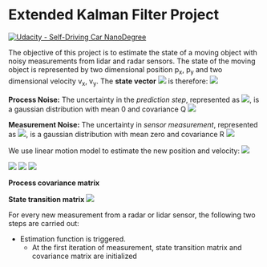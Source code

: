 # Extended Kalman Filter Project

[![Udacity - Self-Driving Car NanoDegree](https://s3.amazonaws.com/udacity-sdc/github/shield-carnd.svg)](http://www.udacity.com/drive)

The objective of this project is to estimate the state of a moving object with noisy measurements from lidar and radar sensors. The state of the moving object is represented by two dimensional position p<sub>x</sub>, p<sub>y</sub> and two dimensional velocity v<sub>x</sub>, v<sub>y</sub>. The **state vector** <img src="https://latex.codecogs.com/gif.latex?\mathit{x}"/> is therefore:
<img src="https://latex.codecogs.com/gif.latex?\begin{pmatrix}p_x\\p_y\\v_x\\v_y\end{pmatrix}"/>

**Process Noise:** The uncertainty in the *prediction step*, represented as <img src="https://latex.codecogs.com/gif.latex?\mathit{\nu}"/>, is a gaussian distribution with mean 0 and covariance Q  <img src="https://latex.codecogs.com/gif.latex?\[\nu\sim N(0,Q)\]"/>

**Measurement Noise:** The uncertainty in *sensor measurement*, represented as <img src="https://latex.codecogs.com/gif.latex?\mathit{\omega}"/>, is a gaussian distribution with mean zero and covariance R  <img src="https://latex.codecogs.com/gif.latex?\[\omega \sim N(0,R)\]"/>

We use linear motion model to estimate the new position and velocity:
<img src="https://latex.codecogs.com/gif.latex?\\\acute{p_x} = {p_x} + {v_x}\Delta T + \nu_p_x\"/>

<img src="https://latex.codecogs.com/gif.latex?\\\acute{p_y} = {p_y} + {v_y}\Delta T + \nu_p_y\"/>

<img src="https://latex.codecogs.com/gif.latex?\\\acute{v_x} = {v_x} + {v_y}\Delta T + \nu_v_x\"/>

<img src="https://latex.codecogs.com/gif.latex?\\\acute{p_x} = {v_y} + {v_y}\Delta T + \nu_v_y\"/>

**Process covariance matrix**

**State transition matrix**
<img src="https://latex.codecogs.com/gif.latex?\\\begin{pmatrix}\acute{p_x} \\ \acute{p_y} \\ \acute{v_x} \\ \acute{v_y} \end{pmatrix} = \begin{pmatrix} 1 & 0 & \Delta T & 0 \\ 0 & 1 & 0 & \Delta T\\ 0 & 0 & 1 & 0\\ 0 & 0 & 0 & 1 \end{pmatrix} \begin{pmatrix}p_x\\p_y\\v_x\\v_y\end{pmatrix} + \begin{pmatrix}\nu_p_x\\\nu_p_y\\\nu_v_x\\\nu_v_y\end{pmatrix}\"/>



For every new measurement from a radar or lidar sensor, the following two steps are carried out:
- Estimation function is triggered.
  - At the first iteration of measurement, state transition matrix and covariance matrix are initialized

